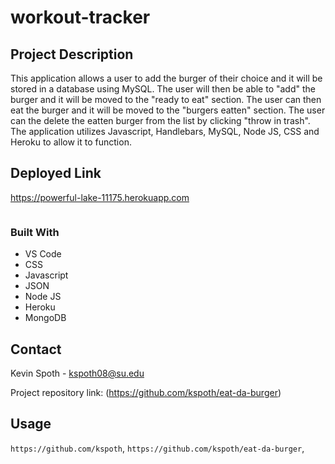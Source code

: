 # workout-tracker

## Project Description

This application allows a user to add the burger of their choice and it will be stored in a database using MySQL. The user will then be able to "add" the burger and it will be moved to the "ready to eat" section. The user can then eat the burger and it will be moved to the "burgers eatten" section. The user can the delete the eatten burger from the list by clicking "throw in trash". The application utilizes Javascript, Handlebars, MySQL, Node JS, CSS and Heroku to allow it to function.

## Deployed Link

https://powerful-lake-11175.herokuapp.com

![]()

### Built With

- VS Code
- CSS
- Javascript
- JSON
- Node JS
- Heroku
- MongoDB

<!-- CONTACT -->

## Contact

Kevin Spoth - kspoth08@su.edu

Project repository link: (https://github.com/kspoth/eat-da-burger)

## Usage

`https://github.com/kspoth`, `https://github.com/kspoth/eat-da-burger`,
